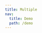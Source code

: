 ```yaml
---
title: Multiple
nav:
  title: Demo
  path: /demo
---
```


<code src="../examples/editable.tsx"></code>
